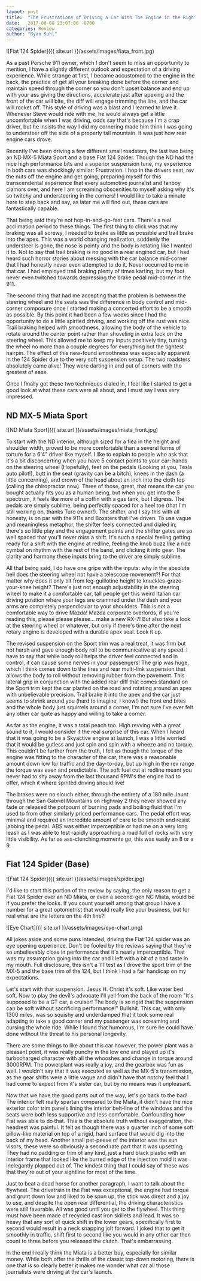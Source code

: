 ```yaml
---
layout: post
title:  "The Frustrations of Driving a Car With The Engine in the Right Place"
date:   2017-06-08 23:07:00 -0700
categories: Review
author: "Ryan Kuhl"
---
```


![Fiat 124 Spider]({{ site.url }}/assets/images/fiata_front.jpg)

As a past Porsche 911 owner, which I don't seem to miss an opportunity to mention, I have a slightly different outlook and expectation of a driving experience. While strange at first, I became accustomed to the engine in the back, the practice of get all your breaking done before the corner and maintain speed through the corner so you don't upset balance and end up with your ass giving the directions, accelerate just after apexing and the front of the car will bite, the diff will engage trimming the line, and the car will rocket off. This style of driving was a blast and I learned to love it. Whenever Steve would ride with me, he would always get a little uncomfortable when I was driving, odds say that's because I'm a crap driver, but he insists the way I did my cornering made him think I was going to understeer off the side of a properly tall mountain. It was just how rear engine cars drove.

Recently I've been driving a few different small roadsters, the last two being an ND  MX-5 Miata Sport and a base Fiat 124 Spider. Though the ND had the nice high performance bits and a superior suspension tune, my experience in both cars was shockingly similar: Frustration. I hop in the drivers seat, rev the nuts off the engine and get going, preparing myself for this transcendental experience that every automotive journalist and fanboy clamors over, and here I am screaming obscenities to myself asking why it's so twitchy and understeering in the corners! I would like to take a minute here to step back and say, as later me will find out, these cars are fantastically capable.

That being said they're not hop-in-and-go-fast cars. There's a real acclimation period to these things. The first thing to click was that my braking was all screwy, I needed to brake as little as possible and trail brake into the apex. This was a world changing realization, suddenly the understeer is gone, the nose is pointy and the body is rotating like I wanted it to. Not to say that trail braking is no good in a rear engined car, but I had heard such horror stories about messing with the car balance mid-corner that I had honestly never even attempted to do it. Never occurred to me in that car. I had employed trail braking plenty of times karting, but my foot never even twitched towards depressing the brake pedal mid-corner in the 911.

The second thing that had me accepting that the problem is between the steering wheel and the seats was the difference in body control and mid-corner composure once I started making a concerted effort to be a smooth as possible. By this point it had been a few weeks since I had the opportunity to do a little spirited driving, and working off the rust was nice. Trail braking helped with smoothness, allowing the body of the vehicle to rotate around the center point rather than shoveling in extra lock on the steering wheel. This allowed me to keep my inputs positively tiny, turning the wheel no more than a couple degrees for everything but the tightest hairpin. The effect of this new-found smoothness was especially apparent in the 124 Spider due to the very soft suspension setup. The two roadsters absolutely came alive! They were darting in and out of corners with the greatest of ease.

Once I finally got these two techniques dialed in, I feel like I started to get a good look at what these cars were all about, and I must say I was very impressed.

ND MX-5 Miata Sport
---
![ND Miata Sport]({{ site.url }}/assets/images/miata_front.jpg)

To start with the ND interior, although sized for a flea in the height and shoulder width, proved to be more comfortable than a several forms of torture for a 6'4" driver like myself. I like to explain to people who ask that it's a bit disconcerting when you have 5 contact points to your car: hands on the steering wheel (Hopefully), feet on the pedals (Looking at you, Tesla auto pilot!), butt in the seat (gravity can be a bitch), knees in the dash (a little concerning), and crown of the head about an inch into the cloth top (calling the chiropractor now). Three of those, great, that means the car you bought actually fits you as a human being, but when you get into the 5 spectrum, it feels like more of a coffin with a gas tank, but I digress. The pedals are simply sublime, being perfectly spaced for a heel toe (that I'm still working on, thanks Turo owner!). The shifter, and I say this with all honesty, is on par with the 911s and Boxsters that I've driven. To use vague and meaningless metaphor, the shifter feels connected and dialed in; there's so little play and the engagement points and the shifter gates are so well spaced that you'll never miss a shift. It's such a special feeling getting ready for a shift with the engine at redline, feeling the knob buzz like a ride cymbal on rhythm with the rest of the band, and clicking it into gear. The clarity and harmony these inputs bring to the driver are simply sublime.

All that being said, I do have one gripe with the inputs: why in the absolute hell does the steering wheel not have a telescope movement?! For that matter why does it only tilt from leg-guillotine height to knuckles-graze-your-knee height? There's just not enough adjustability in the steering wheel to make it a comfortable car, tall people get this weird Italian car driving position where your legs are crammed under the dash and your arms are completely perpendicular to your shoulders. This is not a comfortable way to drive Mazda! Mazda corporate overlords, if you're reading this, please please please... make a new RX-7! But also take a look at the steering wheel or whatever, but only if there's time after the next rotary engine is developed with a durable apex seal. Look it up.

The revised suspension on the Sport trim was a real treat, it was firm but not harsh and gave enough body roll to be communicative at any speed. I have to say that while body roll helps the driver feel connected and in control, it can cause some nerves in your passengers! The grip was huge, which I think comes down to the tires and rear multi-link suspension that allows the body to roll without removing rubber from the pavement. This lateral grip in conjunction with the added rear diff that comes standard on the Sport trim kept the car planted on the road and rotating around an apex with unbelievable precision. Trail brake it into the apex and the car just seems to shrink around you (hard to imagine, I know!) the front end bites and the whole body just squirrels around a corner, I'm not sure I've ever felt any other car quite as happy and willing to take a corner.

As far as the engine, it was a total peach too. High revving with a great sound to it, I would consider it the real surprise of this car. When I heard that it was going to be a Skyactive engine at launch, I was a little worried that it would be gutless and just spin and spin with a wheeze and no torque. This couldn't be further from the truth, I felt as though the torque of the engine was fitting to the character of the car, there was a reasonable amount down low for traffic and the day-to-day, but up high in the rev range the torque was even and predictable. The soft fuel cut at redline meant you never had to shy away from the last thousand RPM's the engine had to offer, which it where spirited driving should live!

The brakes were no slouch either, through the entirety of a 180 mile Jaunt through the San Gabriel Mountains on Highway 2 they never showed any fade or released the potpourri of burning pads and boiling fluid that I'm used to from other similarly priced performance cars. The pedal effort was minimal and required an incredible amount of care to be smooth and resist jabbing the pedal. ABS was either imperceptible or had me on a very long leash as I was able to test rapidly approaching a road full of rocks with very little visibility. As far as ass-clenching moments go, this was easily an 8 or a 9.

Fiat 124 Spider (Base)
---
![Fiat 124 Spider]({{ site.url }}/assets/images/spider.jpg)

I'd like to start this portion of the review by saying, the only reason to get a Fiat 124 Spider over an ND Miata, or even a second-gen NC Miata, would be if you prefer the looks. If you count yourself among that group I have a number for a great optometrist that would really like your business, but for real what are the letters on the 4th line?!

![Eye Chart]({{ site.url }}/assets/images/eye-chart.png)

All jokes aside and some puns intended, driving the Fiat 124 spider was an eye opening experience. Don't be fooled by the reviews saying that they're so unbelievably close in performance that it's nearly imperceptible. That was my assumption going into the car and I left with a bit of a bad taste in my mouth. Full disclosure, this isn't a 1:1 test as I drove the sport trim of the MX-5 and the base trim of the 124, but I think I had a fair handicap on my expectations.

Let's start with that suspension. Jesus H. Christ it's soft. Like water bed soft. Now to play the devil's advocate I'll yell from the back of the room "It's supposed to be a GT car, a cruiser! The body is so rigid that the suspension can be soft without sacrificing performance!" Bullshit. This car, with only 1300 miles, was so squishy and underdamped that it took some real adapting to take a good corner and my passenger was screaming and cursing the whole ride. While I found that humorous, I'm sure he could have done without the threat to his personal longevity.

There are some things to like about this car however, the power plant was a pleasant point, it was really punchy in the low end and played up it's turbocharged character with all the whooshes and change in torque around 3000RPM. The powerplant was really a joy, and the gearbox was fun as well. I wouldn't say that it was executed as well as the MX-5's transmission, as the gear shifts were a little vague and didn't have that notchy feel that I had come to expect from it's sister car, but by no means was it unpleasant.

Now that we have the good parts out of the way, let's go back to the bad! The interior felt really spartan compared to the Miata, it didn't have the nice exterior color trim panels lining the interior belt-line of the windows and the seats were both less supportive and less comfortable. Confounding how Fiat was able to do that. This is the absolute truth without exaggeration, the headrest was painful. It felt as though there was  a quarter inch of some soft pillow-like material on top of a rigid, hard surface that would dig into the back of my head. Another small pet-peeve of the interior was the sun visors, these were so obviously a second rate part that it was upsetting; They had no padding or trim of any kind, just a hard black plastic with an interior frame that looked like the burred edge of the injection mold it was inelegantly plopped out of. The kindest thing that I could say of these was that they're out of your sightline for most of the time.

Just to beat a dead horse for another paragraph, I want to talk about the flywheel. The drivetrain in the Fiat was exceptional, the engine had torque and grunt down low and liked to be spun up, the stick was direct and a joy to use, and despite the open  rear differential, the driving characteristics were still favorable. All was good until you get to the flywheel. This thing must have been made of recycled cast iron skillets and lead. It was so heavy that any sort of quick shift in the lower gears, specifically first to second would result in a neck snapping jolt forward. I joked that to get it smoothly in traffic, shift first to second like you would in any other car then count to three before you released the clutch. That's embarrassing.

In the end I really think the Miata is a better buy, especially for similar money. While both offer the thrills of the classic top-down motoring, there is one that is so clearly better it makes me wonder what car all those journalists were driving at the car's launch.
